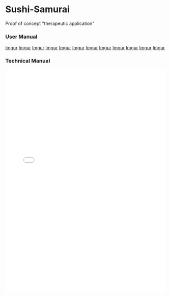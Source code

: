 Sushi-Samurai
=============

Proof of concept "therapeutic application"

### User Manual 
[Imgur](http://i.imgur.com/63T7g4Z.png)
[Imgur](http://i.imgur.com/iPjnOEa.png)
[Imgur](http://i.imgur.com/683e4zX.png)
[Imgur](http://i.imgur.com/KYzSHKq.png)
[Imgur](http://i.imgur.com/2TTfAhz.png)
[Imgur](http://i.imgur.com/cB7315Z.png)
[Imgur](http://i.imgur.com/TSLjHlj.png)
[Imgur](http://i.imgur.com/9D8d8Oj.png)
[Imgur](http://i.imgur.com/2mz1TnD.png)
[Imgur](http://i.imgur.com/bN56Z3e.png)
[Imgur](http://i.imgur.com/DIrtIlt.png)
[Imgur](http://i.imgur.com/HlaSF0C.png)

### Technical Manual
<iframe src="//pdf.yt/d/_7V5GtPq5ll5Gepb/embed?sparse=0" style="width: 100%; height: 700px; border: 0px;"></iframe>
